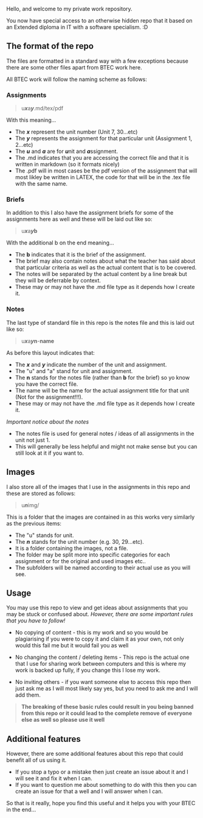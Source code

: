 Hello, and welcome to my private work repository.

You now have special access to an otherwise hidden repo that it based on an Extended diploma in IT with a software specialism. :D

## The format of the repo

The files are formatted in a standard way with a few exceptions because there are some other files apart from BTEC work here. 

All BTEC work will follow the naming scheme as follows:

### Assignments 

> u***x***a***y***.md/tex/pdf

With this meaning...

* The ***x*** represent the unit number (Unit 7, 30...etc)
* The ***y*** represents the assignment for that particular unit (Assignment 1, 2...etc)
* The ***u*** and ***a*** are for ***u***nit and ***a***ssignment. 
* The .md indicates that you are accessing the correct file and that it is written in markdown (so it formats nicely)
* The .pdf will in most cases be the pdf version of the assignment that will most likley be written in LATEX, the code for that will be in the .tex file with the same name. 

### Briefs

In addition to this I also have the assignment briefs for some of the assignments here as well and these will be laid out like so:

> u***x***a***y*****b**

With the additional b on the end meaning...

* The **b** indicates that it is the brief of the assignment. 
* The brief may also contain notes about what the teacher has said about that particular criteria as well as the actual content that is to be covered. 
* The notes will be separated by the actual content by a line break but they will be deferrable by context. 
* These may or may not have the .md file type as it depends how I create it.

### Notes

The last type of standard file in this repo is the notes file and this is laid out like so:

> u***x***a***y*****n**-**name**

As before this layout indicates that:

* The ***x*** and ***y*** indicate the number of the unit and assignment. 
* The "u" and "a" stand for unit and assignment.
* The **n** stands for the notes file (rather than **b** for the brief) so yo know you have the correct file.
* The name will be the name for the actual assignment title for that unit (Not for the assignment!!!).
* These may or may not have the .md file type as it depends how I create it.

*Important notice about the notes*

* The notes file is used for general notes / ideas of all assignments in the unit not just 1.
* This will generally be less helpful and might not make sense but you can still look at it if you want to. 

## Images

I also store all of the images that I use in the assignments in this repo and these are stored as follows:

> u***n***img/

This is a folder that the images are contained in as this works very similarly as the previous items: 

* The "u" stands for unit. 
* The ***n*** stands for the unit number (e.g. 30, 29...etc).
* It is a folder containing the images, not a file.
* The folder may be split more into specific categories for each assignment or for the original and used images etc..
* The subfolders will be named according to their actual use as you will see. 

## Usage

You may use this repo to view and get ideas about assignments that you may be stuck or confused about. *However, there are some important rules that you have to follow!*

* No copying of content - this is my work and so you would be plagiarising if you were to copy it and claim it as your own, not only would this fail me but it would fail you as well

* No changing the content / deleting items - This repo is the actual one that I use for sharing work between computers and this is where my work is backed up fully, if you change this I lose my work.

* No inviting others - if you want someone else to access this repo then just ask me as I will most likely say yes, but you need to ask me and I will add them. 

> **The breaking of these basic rules could result in you being banned from this repo or it could lead to the complete remove of everyone else as well so please use it well**

## Additional features

However, there are some additional features about this repo that could benefit all of us using it.

* If you stop a typo or a mistake then just create an issue about it and I will see it and fix it when I can.
* If you want to question me about something to do with this then you can create an issue for that a well and I will answer when I can. 

So that is it really, hope you find this useful and it helps you with your BTEC in the end...
